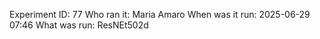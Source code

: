 Experiment ID: 77
Who ran it: Maria Amaro
When was it run: 2025-06-29 07:46
What was run: ResNEt502d

